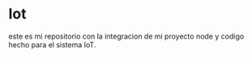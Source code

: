 # Iot
este es mi repositorio con la integracion de mi proyecto node y codigo hecho para el sistema IoT.
